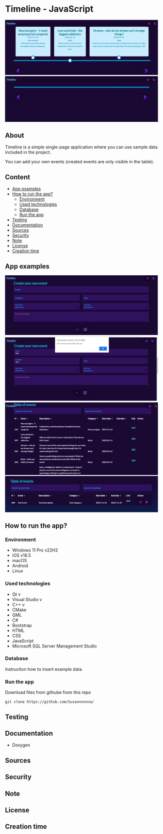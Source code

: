 # Timeline - JavaScript
![Application image - main page](./assets/images/timeline_on.png)
![Application image - main page](./assets/images/timeline_off.png)

## About
Timeline is a simple single-page application where you can use sample data included in the project.

You can add your own events (created events are only visible in the table). 

## Content
- [App examples](./README.md#app-examples)
- [How to run the app?](./README.md#how-to-run-the-app)
  - [Environment](./README.md#environment)
  - [Used technologies](./README.md#used-technologies)
  - [Database](./README.md#database)
  - [Run the app](./README.md#run-the-app)
- [Testing](./README.md#testing)
- [Documentation](./README.md#documentation)
- [Sources](./README.md#sources)
- [Security](./README.md#security)
- [Note](./README.md#note)
- [License](./README.md#license)
- [Creation time](./README.md#creation-time)

## App examples
![Application image - main page](./assets/images/timeline_form.png)
![Application image - main page](./assets/images/timeline_form_validation.png)
![Application image - main page](./assets/images/timeline_example_events.png)
![Application image - main page](./assets/images/timeline_created_events.png)

## How to run the app?
### Environment
- Windows 11 Pro v22H2
- iOS v16.5
- macOS
- Android
- Linux

### Used technologies
- Qt v
- Visual Studio v
- C++ v
- CMake 
- QML
- C#
- Bootstrap
- HTML
- CSS
- JavaScript
- Microsoft SQL Server Management Studio

### Database
Instruction how to insert example data.

### Run the app
Download files from githube from this repo
```
git clone https://github.com/Susannnnnna/
```

## Testing

## Documentation
- Doxygen

## Sources

## Security

## Note

## License

## Creation time
